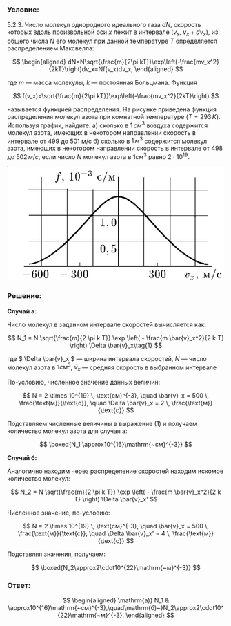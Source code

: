 ###  Условие:

$5.2.3.$ Число молекул однородного идеального газа $dN$, скорость которых вдоль произвольной оси $x$ лежит в интервале ($v_x$, $v_x + dv_x$), из общего числа $N$ его молекул при данной температуре $T$ определяется распределением Максвелла:

$$
\begin{aligned}
dN=N\sqrt{\frac{m}{2\pi kT}}\exp\left(-\frac{mv_x^2}{2kT}\right)dv_x=Nf(v_x)dv_x,
\end{aligned}
$$

где $m$ — масса молекулы, $k$ — постоянная Больцмана. Функция

$$
f(v_x)=\sqrt{\frac{m}{2\pi kT}}\exp\left(-\frac{mv_x^2}{2kT}\right)
$$

называется функцией распределения. На рисунке приведена функция распределения молекул азота при комнатной температуре ($T = 293 \,K$). Используя график, найдите:
а) сколько в $1 \,см^3$ воздуха содержится молекул азота, имеющих в некотором направлении скорость в интервале от $499$ до $501 \mathrm{~м/с}$
б) сколько в $1 \,м^3$ содержится молекул азота, имеющих в некотором направлении скорость в интервале от $498$ до $502 \,м/с$, если число $N$ молекул азота в $1 см^3$ равно $2 \cdot 10^{19}$.

![Функция распределения скоростей молекул азота вдоль оси $x$ при комнатной температуре.|808x422, 65%](../../img/5.2.3/5.2.3.png)

###  Решение:

__Cлучай а:__

Число молекул в заданном интервале скоростей вычисляется как:

$$
N_1 = N \sqrt{\frac{m}{2 \pi k T}} \exp \left( - \frac{m \bar{v}_x^2}{2 k T} \right) \Delta \bar{v}_x\tag{1}
$$

где $ \Delta \bar{v}_x $ — ширина интервала скоростей, $N$ — число молекул азота в $1 см^3$, $\bar{v}_x$ — средняя скорость в выбранном интервале

По-условию, численное значение данных величин:

$$
N = 2 \times 10^{19} \, \text{см}^{-3}, \quad \bar{v}_x = 500 \, \frac{\text{м}}{\text{с}}, \quad \Delta \bar{v}_x = 2 \, \frac{\text{м}}{\text{с}}
$$

Подставляем численные величины в выражение $(1)$ и получаем количество молекул азота для случая а:

$$
\boxed{N_1 \approx10^{16}\mathrm{~cм}^{-3}}
$$

__Cлучай б:__

Аналогично находим через распределение скоростей находим искомое количество молекул:

$$
N_2 = N \sqrt{\frac{m}{2 \pi k T}} \exp \left( - \frac{m \bar{v}_x^2}{2 k T} \right) \Delta \bar{v}_x'
$$

Численное значение, по-условию:

$$
N = 2 \times 10^{19} \, \text{см}^{-3}, \quad \bar{v}_x = 500 \, \frac{\text{м}}{\text{с}}, \quad \Delta \bar{v}_x' = 4 \, \frac{\text{м}}{\text{с}}
$$

Подставляя значения, получаем:

$$
\boxed{N_2\approx2\cdot10^{22}\mathrm{~м}^{-3}}
$$

###  Ответ:

$$
\begin{aligned}
\mathrm{a)} N_1 & \approx10^{16}\mathrm{~cм}^{-3},\quad\mathrm{б)~}N_2\approx2\cdot10^{22}\mathrm{~м}^{-3}.
\end{aligned}
$$